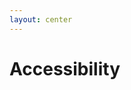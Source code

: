 ```yaml
---
layout: center
---
```


# Accessibility

<!--
Ask question: Who has heard about Accessibility? 
Who considers themselves to have a relatively good knowledge about the topic?

Disability is not just a health problem. It is a complex phenomenon, reflecting the interaction between features of a person's body and features of the society in which they live.
-->